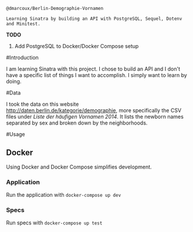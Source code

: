 ```
@dmarcoux/Berlin-Demographie-Vornamen

Learning Sinatra by building an API with PostgreSQL, Sequel, Dotenv and Minitest.
```

**TODO**
1. Add PostgreSQL to Docker/Docker Compose setup

#Introduction

I am learning Sinatra with this project. I chose to build an API and I don't have a specific list of things I want to accomplish. I simply want to learn by doing.

#Data

I took the data on this website http://daten.berlin.de/kategorie/demographie, more specifically the CSV files under *Liste der häufigen Vornamen 2014*. It lists the newborn names separated by sex and broken down by the neighborhoods.

#Usage
## Docker

Using Docker and Docker Compose simplifies development.

### Application

Run the application with `docker-compose up dev`

### Specs

Run specs with `docker-compose up test`
